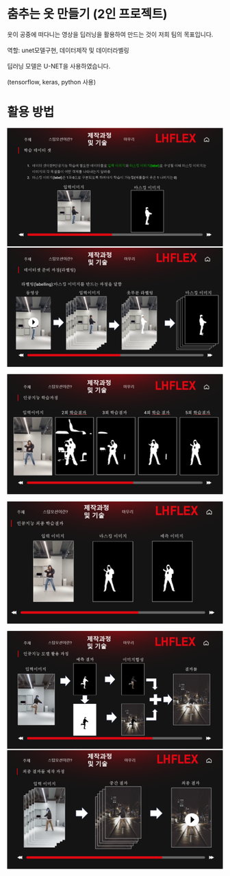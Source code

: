 # 춤추는 옷 만들기 (2인 프로젝트)

옷이 공중에 떠다니는 영상을 딥러닝을 활용하여 만드는 것이 저희 팀의 목표입니다.<br><br>
역할: unet모델구현, 데이터제작 및 데이터라벨링<br><br>
딥러닝 모델은 U-NET을 사용하였습니다.<br><br>
(tensorflow, keras, python 사용)

# 활용 방법
<img src="https://github.com/2Swon/DeepLearing/blob/main/Project/%EC%8A%A4%ED%83%91%EB%AA%A8%EC%85%98/img/1.png" alt="1" style="max-width: 100%;"><br>
<img src="https://github.com/2Swon/DeepLearing/blob/main/Project/%EC%8A%A4%ED%83%91%EB%AA%A8%EC%85%98/img/2.png" alt="1" style="max-width: 100%;"><br>

<img src="https://github.com/2Swon/DeepLearing/blob/main/Project/%EC%8A%A4%ED%83%91%EB%AA%A8%EC%85%98/img/3.png" alt="1" style="max-width: 100%;"><br>

<img src="https://github.com/2Swon/DeepLearing/blob/main/Project/%EC%8A%A4%ED%83%91%EB%AA%A8%EC%85%98/img/4.png" alt="1" style="max-width: 100%;"><br>

<img src="https://github.com/2Swon/DeepLearing/blob/main/Project/%EC%8A%A4%ED%83%91%EB%AA%A8%EC%85%98/img/5.png" alt="1" style="max-width: 100%;"><br>
<img src="https://github.com/2Swon/DeepLearing/blob/main/Project/%EC%8A%A4%ED%83%91%EB%AA%A8%EC%85%98/img/6.png" alt="1" style="max-width: 100%;"><br>


